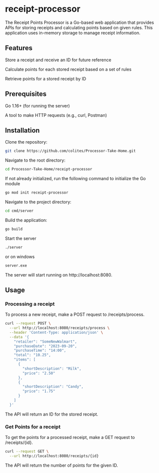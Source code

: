 # receipt-processor

The Receipt Points Processor is a Go-based web application that provides APIs for storing receipts and calculating points based on given rules. This application uses in-memory storage to manage receipt information.

## Features
Store a receipt and receive an ID for future reference

Calculate points for each stored receipt based on a set of rules

Retrieve points for a stored receipt by ID

## Prerequisites
Go 1.16+ (for running the server)

A tool to make HTTP requests (e.g., curl, Postman)

## Installation

Clone the repository:
```bash
git clone https://github.com/colites/Processor-Take-Home.git
```

Navigate to the root directory:
```bash
cd Processor-Take-Home/receipt-processor
```

If not already initialized, run the following command to initialize the Go module
```bash
go mod init receipt-processor
```

Navigate to the project directory:
```bash
cd cmd/server
```
Build the application:
```bash
go build
```
Start the server
```bash
./server
```
or on windows
```bash
server.exe
```

The server will start running on http://localhost:8080.

## Usage

### Processing a receipt
To process a new receipt, make a POST request to /receipts/process.
```bash
curl --request POST \
  --url http://localhost:8080/receipts/process \
  --header 'Content-Type: application/json' \
  --data '{
    "retailer": "SomeNewWalmart",
    "purchaseDate": "2023-09-20",
    "purchaseTime": "14:00",
    "total": "10.25",
    "items": [
      {
        "shortDescription": "Milk",
        "price": "2.50"
      },
      {
        "shortDescription": "Candy",
        "price": "1.75"
      }
    ]
  }'
```
The API will return an ID for the stored receipt.

### Get Points for a receipt

To get the points for a processed receipt, make a GET request to /receipts/{id}.
```bash
curl --request GET \
  --url http://localhost:8080/receipts/{id}
```

The API will return the number of points for the given ID.

